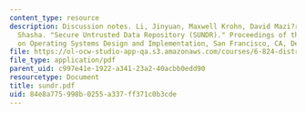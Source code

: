 ```yaml
---
content_type: resource
description: Discussion notes. Li, Jinyuan, Maxwell Krohn, David Mazi?res, Dennis
  Shasha. "Secure Untrusted Data Repository (SUNDR)." Proceedings of the 6th Symposium
  on Operating Systems Design and Implementation, San Francisco, CA, December 2004.
file: https://ol-ocw-studio-app-qa.s3.amazonaws.com/courses/6-824-distributed-computer-systems-engineering-spring-2006/84e8a775998b0255a337ff371c0b3cde_sundr.pdf
file_type: application/pdf
parent_uid: c997e41e-1922-a341-23a2-40acbb0edd90
resourcetype: Document
title: sundr.pdf
uid: 84e8a775-998b-0255-a337-ff371c0b3cde
---
```

